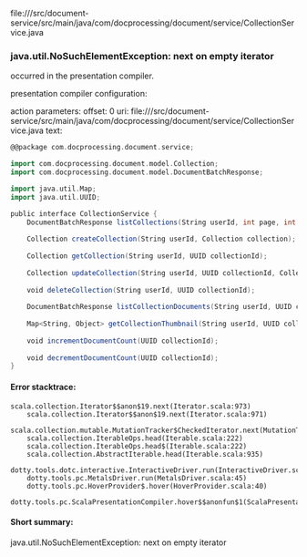 file://<WORKSPACE>/src/document-service/src/main/java/com/docprocessing/document/service/CollectionService.java
### java.util.NoSuchElementException: next on empty iterator

occurred in the presentation compiler.

presentation compiler configuration:


action parameters:
offset: 0
uri: file://<WORKSPACE>/src/document-service/src/main/java/com/docprocessing/document/service/CollectionService.java
text:
```scala
@@package com.docprocessing.document.service;

import com.docprocessing.document.model.Collection;
import com.docprocessing.document.model.DocumentBatchResponse;

import java.util.Map;
import java.util.UUID;

public interface CollectionService {
    DocumentBatchResponse listCollections(String userId, int page, int limit);
    
    Collection createCollection(String userId, Collection collection);
    
    Collection getCollection(String userId, UUID collectionId);
    
    Collection updateCollection(String userId, UUID collectionId, Collection collectionUpdate);
    
    void deleteCollection(String userId, UUID collectionId);
    
    DocumentBatchResponse listCollectionDocuments(String userId, UUID collectionId, int page, int limit, String sort, String direction);
    
    Map<String, Object> getCollectionThumbnail(String userId, UUID collectionId);
    
    void incrementDocumentCount(UUID collectionId);
    
    void decrementDocumentCount(UUID collectionId);
}

```



#### Error stacktrace:

```
scala.collection.Iterator$$anon$19.next(Iterator.scala:973)
	scala.collection.Iterator$$anon$19.next(Iterator.scala:971)
	scala.collection.mutable.MutationTracker$CheckedIterator.next(MutationTracker.scala:76)
	scala.collection.IterableOps.head(Iterable.scala:222)
	scala.collection.IterableOps.head$(Iterable.scala:222)
	scala.collection.AbstractIterable.head(Iterable.scala:935)
	dotty.tools.dotc.interactive.InteractiveDriver.run(InteractiveDriver.scala:164)
	dotty.tools.pc.MetalsDriver.run(MetalsDriver.scala:45)
	dotty.tools.pc.HoverProvider$.hover(HoverProvider.scala:40)
	dotty.tools.pc.ScalaPresentationCompiler.hover$$anonfun$1(ScalaPresentationCompiler.scala:376)
```
#### Short summary: 

java.util.NoSuchElementException: next on empty iterator